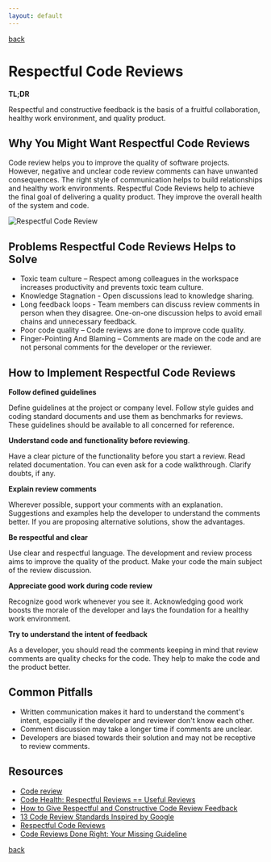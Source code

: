 ```yaml
---
layout: default
---
```


[back](../)

# Respectful Code Reviews

**TL;DR**

Respectful and constructive feedback is the basis of a fruitful collaboration, healthy work environment, and quality product.


## Why You Might Want Respectful Code Reviews

Code review helps you to improve the quality of software projects. However, negative and unclear code review comments can have unwanted consequences.
The right style of communication helps to build relationships and healthy work environments. Respectful Code Reviews help to achieve the final goal of delivering a quality product. They improve the overall health of the system and code.

![Respectful Code Review](/files/respectful_code_review.jpg) 

## Problems Respectful Code Reviews Helps to Solve

- Toxic team culture – Respect among colleagues in the workspace increases productivity and prevents toxic team culture. 
- Knowledge Stagnation  - Open discussions lead to knowledge sharing.
- Long feedback loops - Team members can discuss review comments in person when they disagree. One-on-one discussion helps to avoid email chains and unnecessary feedback. 
- Poor code quality – Code reviews are done to improve code quality.
- Finger-Pointing And Blaming – Comments are made on the code and are not personal comments for the developer or the reviewer.

## How to Implement Respectful Code Reviews

**Follow defined guidelines**

Define guidelines at the project or company level. Follow style guides and coding standard documents and use them as benchmarks for reviews. These guidelines should be available to all concerned for reference.

**Understand code and functionality before reviewing**.

Have a clear picture of the functionality before you start a review. Read related documentation. You can even ask for a code walkthrough. Clarify doubts, if any.

**Explain review comments**

Wherever possible, support your comments with an explanation. Suggestions and examples help the developer to understand the comments better. If you are proposing alternative solutions, show the advantages.

**Be respectful and clear**

Use clear and respectful language. The development and review process aims to improve the quality of the product. Make your code the main subject of the review discussion.

**Appreciate good work during code review**

Recognize good work whenever you see it. Acknowledging good work boosts the morale of the developer and lays the foundation for a healthy work environment.

 **Try to understand the intent of feedback**

As a developer, you should read the comments keeping in mind that review comments are quality checks for the code. They help to make the code and the product better.

## Common Pitfalls

-  Written communication makes it hard to understand the comment's intent, especially if the developer and reviewer don't know each other.
-  Comment discussion may take a longer time if comments are unclear.
-  Developers are biased towards their solution and may not be receptive to review comments.

## Resources 
- [Code review](https://en.wikipedia.org/wiki/Code_review)
- [Code Health: Respectful Reviews == Useful Reviews](https://testing.googleblog.com/2019/11/code-health-respectful-reviews-useful.html)
- [How to Give Respectful and Constructive Code Review Feedback](https://www.michaelagreiler.com/respectful-constructive-code-review-feedback/)
- [13 Code Review Standards Inspired by Google](https://medium.com/better-programming/13-code-review-standards-inspired-by-google-6b8f99f7fd67)
- [Respectful Code Reviews](https://chromium.googlesource.com/chromium/src/+/master/docs/cr_respect.md)
- [Code Reviews Done Right: Your Missing Guideline](https://quickbirdstudios.com/blog/code-review-best-practices-guidelines/)

[back](../)


